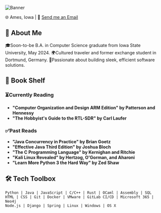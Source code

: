 ![Banner](https://via.placeholder.com/1200x300/00008B/FFFFFF/?text=Hi,+I'm+Jake+Huseman)

🌐 Ames, Iowa | 📧 [Send me an Email](mailto:jakehuseman@outlook.com)

## 🚀 About Me

🎓Soon-to-be B.A. in Computer Science graduate from Iowa State University, May 2024. 🌍Cultured traveler and former exchange student in Dortmund, Germany. 🔧Passionate about building sleek, efficient software solutions.

## 📖 Book Shelf

### ⏳Currently Reading
- **"Computer Organization and Design ARM Edition" by Patterson and Hennessy**
- **"The Hobbyist's Guide to the RTL-SDR" by Carl Laufer**

### ✅Past Reads
- **"Java Concurrency in Practice" by Brian Goetz**
- **"Effective Java Third Edition" by Joshua Bloch**
- **"The C Programming Language" by Kernighan and Ritchie**
- **"Kali Linux Revealed" by Hertzog, O'Gorman, and Aharoni**
- **"Learn More Python 3 the Hard Way" by Zed Shaw**

## 🛠️ Tech Toolbox
```plaintext
Python | Java | JavaScript | C/C++ | Rust | OCaml | Assembly | SQL
HTML | CSS | Git | Docker | VMware | GitLab CI/CD | Microsoft 365 | Neo4j
Node.js | Django | Spring | Linux | Windows | OS X
```
